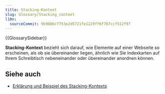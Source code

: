 ```yaml
---
title: Stacking-Kontext
slug: Glossary/Stacking_context
l10n:
  sourceCommit: 9b9086cf753e2d5721fe1229ff6f767ccf512f97
---
```


{{GlossarySidebar}}

**Stacking-Kontext** bezieht sich darauf, wie Elemente auf einer Webseite so erscheinen, als ob sie übereinander liegen, ähnlich wie Sie Indexkarten auf Ihrem Schreibtisch nebeneinander oder übereinander anordnen können.

## Siehe auch

- [Erklärung und Beispiel des Stacking-Kontexts](/de/docs/Web/CSS/CSS_positioned_layout/Stacking_context)
